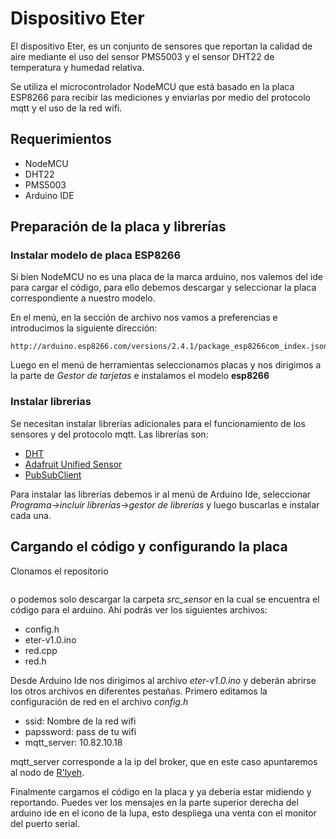 # Dispositivo Eter

El dispositivo Eter, es un conjunto de sensores que reportan la calidad de aire mediante el uso del sensor PMS5003 y el sensor DHT22 de temperatura y humedad relativa. 

Se utiliza el microcontrolador NodeMCU que está basado en la placa ESP8266 para recibir las mediciones y enviarlas por medio del protocolo mqtt y el uso de la red wifi. 

## Requerimientos

- NodeMCU
- DHT22
- PMS5003
- Arduino IDE

## Preparación de la placa y librerías

### Instalar modelo de placa ESP8266

Si bien NodeMCU no es una placa de la marca arduino, nos valemos del ide para cargar el código, para ello debemos descargar y seleccionar la placa correspondiente a nuestro modelo.

En el menú, en la sección de archivo nos vamos a preferencias e introducimos la siguiente dirección:


```
http://arduino.esp8266.com/versions/2.4.1/package_esp8266com_index.json
```

Luego en el menú de herramientas seleccionamos placas y nos dirigimos a la parte de *Gestor de tarjetas* e instalamos el modelo **esp8266**

### Instalar librerias

Se necesitan instalar librerías adicionales para el funcionamiento de los sensores y del protocolo mqtt. Las librerías son:

- [DHT](https://github.com/adafruit/DHT-sensor-library)
- [Adafruit Unified Sensor](https://pubsubclient.knolleary.net/)
- [PubSubClient](https://pubsubclient.knolleary.net/)

Para instalar las librerías debemos ir al menú de Arduino Ide, seleccionar *Programa->incluir librerías->gestor de librerías* y luego buscarlas e instalar cada una.


## Cargando el código y configurando la placa

Clonamos el repositorio 

```git clone https://github.com/rlyehlab/eter-monitor.git
```
o podemos solo descargar la carpeta *src_sensor* en la cual se encuentra el código para el arduino. Ahí podrás ver los siguientes archivos:

- config.h
- eter-v1.0.ino
- red.cpp
- red.h

Desde Arduino Ide nos dirigimos al archivo *eter-v1.0.ino* y deberán abrirse los otros archivos en diferentes pestañas. Primero editamos la configuración de red en el archivo *config.h* 

- ssid: Nombre de la red wifi
- papssword: pass de tu wifi
- mqtt_server: 10.82.10.18 

mqtt_server corresponde a la ip del broker, que en este caso apuntaremos al nodo de [R'lyeh](https://rlab.be/).

Finalmente cargamos el código en la placa y ya debería estar midiendo y reportando. Puedes ver los mensajes en la parte superior derecha del arduino ide en el icono de la lupa, esto despliega una venta con el monitor del puerto serial.
